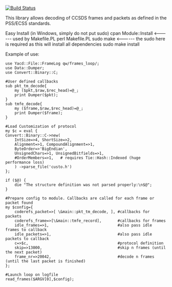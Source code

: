 [![Build Status](https://secure.travis-ci.org/architek/Yacd.png?branch=master)](http://travis-ci.org/architek/Yacd)

This library allows decoding of CCSDS frames and packets as defined in the PSS/ECSS standards.

Easy Install (in Windows, simply do not put sudo)
	cpan Module::Install   <------ used by Makefile.PL
	perl Makefile.PL
	sudo make              <------ the sudo here is required as this will install all dependencies
	sudo make install

Example of use:

    use Yacd::File::FrameLog qw/frames_loop/;
    use Data::Dumper;
    use Convert::Binary::C;

    #User defined callbacks
    sub pkt_tm_decode{
        my ($pkt,$raw,$rec_head)=@_;
        print Dumper($pkt);
    }
    sub tmfe_decode{
        my ($frame,$raw,$rec_head)=@_;
        print Dumper($frame);
    }

    #Load Customization of protocol
    my $c = eval {
    Convert::Binary::C->new(
        IntSize=>4, ShortSize=>2,
        Alignment=>1, CompoundAlignment=>1,
        ByteOrder=>'BigEndian',
        UnsignedChars=>1, UnsignedBitfields=>1,
        #OrderMembers=>1,   # requires Tie::Hash::Indexed (huge performance loss)
        ) ->parse_file('custo.h')
    };

    if ($@) {
        die "The structure definition was not parsed properly:\n$@";
    }

    #Prepare config to module. Callbacks are called for each frame or packet found
    my $config={
        coderefs_packet=>[ \&main::pkt_tm_decode, ], #callbacks for packets
        coderefs_frame=>[\&main::tmfe_record],       #callbacks for frames
        idle_frames=>1,                              #also pass idle frames to callback
        idle_packets=>1,                             #also pass idle packets to callback
        c=>$c,                                       #protocol definition
        skip=>13000,                                 #skip n frames (until the next packet)
        frame_nr=>20042,                             #decode n frames (until the last packet is finished)
    };

    #Launch loop on logfile
    read_frames($ARGV[0],$config);

